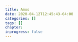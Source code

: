 ```yaml
---
title: Amos
date: 2020-04-12T12:45:43-04:00
categories: []
tags: []
chapter: 
inprogress: false
---
```


